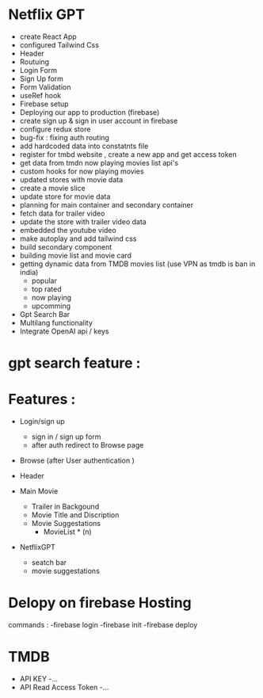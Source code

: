 # Netflix GPT

- create React App
- configured Tailwind Css
- Header
- Routuing
- Login Form
- Sign Up form
- Form Validation
- useRef hook
- Firebase setup
- Deploying our app to production (firebase)
- create sign up & sign in user account in firebase
- configure redux store
- bug-fix : fixing auth routing
- add hardcoded data into constatnts file
- register for tmbd website , create a new app and get access token
- get data from tmdn now playing movies list api's
- custom hooks for now playing movies
- updated stores with movie data
- create a movie slice
- update store for movie data
- planning for main container and secondary container
- fetch data for trailer video
- update the store with trailer video data
- embedded the youtube video
- make autoplay and add tailwind css
- build secondary component
- building movie list and movie card
- getting dynamic data from TMDB movies list (use VPN as tmdb is ban in india)
  - popular
  - top rated
  - now playing
  - upcomming
- Gpt Search Bar
- Multilang functionality
- Integrate OpenAI api / keys

# gpt search feature :

# Features :

- Login/sign up
  - sign in / sign up form
  - after auth redirect to Browse page
- Browse (after User authentication )
- Header
- Main Movie

  - Trailer in Backgound
  - Movie Title and Discription
  - Movie Suggestations
    - MovieList \* (n)

- NetflixGPT
  - seatch bar
  - movie suggestations

# Delopy on firebase Hosting

commands :
-firebase login
-firebase init
-firebase deploy

# TMDB

- API KEY
  -...
- API Read Access Token
  -...
